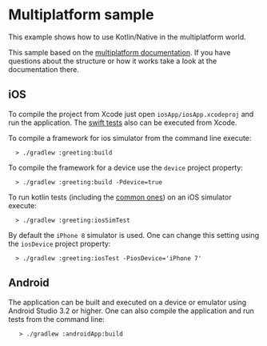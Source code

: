 # Multiplatform sample
This example shows how to use Kotlin/Native in the multiplatform world.

This sample based on the [multiplatform documentation](https://github.com/h0tk3y/k-new-mpp-samples/blob/master/README.md).
If you have questions about the structure or how it works take a look at the documentation there.

## iOS

To compile the project from Xcode just open `iosApp/iosApp.xcodeproj` and run the application.
The [swift tests](iosApp/iosAppTests/iosAppTests.swift) also can be executed from Xcode.

To compile a framework for ios simulator from the command line execute:

```
  > ./gradlew :greeting:build
```

To compile the framework for a device use the `device` project property:

```
  > ./gradlew :greeting:build -Pdevice=true
```

To run kotlin tests (including the [common ones](greeting/src/commonTest/kotlin/CalculatorTest.kt))
on an iOS simulator execute:

```
  > ./gradlew :greeting:iosSimTest
```

By default the `iPhone 8` simulator is used. One can change this setting using the `iosDevice` project property:

```
  > ./gradlew :greeting:iosTest -PiosDevice='iPhone 7'
```


## Android

The application can be built and executed on a device or emulator using Android Studio 3.2 or higher.
One can also compile the application and run tests from the command line:

```
   > ./gradlew :androidApp:build
```
